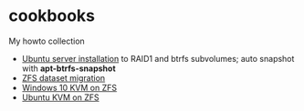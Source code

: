 # cookbooks
My howto collection
<br>
 - [Ubuntu server installation](focal-server.md) to RAID1 and btrfs subvolumes; auto snapshot with **apt-btrfs-snapshot**
 - [ZFS dataset migration](zfs.md)
 - [Windows 10 KVM on ZFS](KVM_Win10.md)
 - [Ubuntu KVM on ZFS](KVM_Ubuntu.md)

